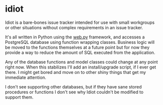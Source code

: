 idiot
=====

Idiot is a bare-bones issue tracker intended for use with small workgroups or
other situations without complex requirements in an issue tracker.

It's all written in Python using the [web.py](http://webpy.org/ "web.py")
framework, and accesses a PostgreSQL database using function wrapping classes.
Business logic will be moved to the functions themselves at a future point but
for now they provide a way to reduce the amount of SQL executed from the
application.

Any of the database functions and model classes could change at any point right
now. When this stabilizes I'll add an install/upgrade script, if I ever get
there. I might get bored and move on to other shiny things that get my
immediate attention.

I don't see supporting other databases, but if they have sane stored
procedures or functions I don't see why Idiot couldn't be modified to support
them.
